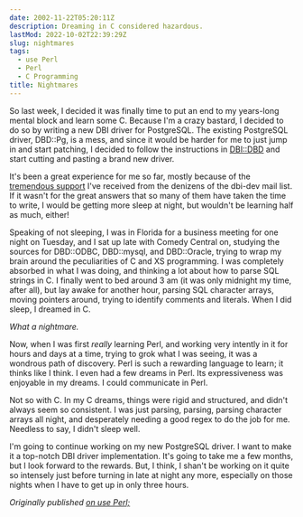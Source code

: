 ```yaml
---
date: 2002-11-22T05:20:11Z
description: Dreaming in C considered hazardous.
lastMod: 2022-10-02T22:39:29Z
slug: nightmares
tags:
  - use Perl
  - Perl
  - C Programming
title: Nightmares
---
```


So last week, I decided it was finally time to put an end to my years-long
mental block and learn some C. Because I'm a crazy bastard, I decided to do so
by writing a new DBI driver for PostgreSQL. The existing PostgreSQL driver,
DBD::Pg, is a mess, and since it would be harder for me to just jump in and
start patching, I decided to follow the instructions in [DBI::DBD] and start
cutting and pasting a brand new driver.

It's been a great experience for me so far, mostly because of the [tremendous
support] I've received from the denizens of the dbi-dev mail list. If it wasn't
for the great answers that so many of them have taken the time to write, I would
be getting more sleep at night, but wouldn't be learning half as much, either!

Speaking of not sleeping, I was in Florida for a business meeting for one night
on Tuesday, and I sat up late with Comedy Central on, studying the sources for
DBD::ODBC, DBD::mysql, and DBD::Oracle, trying to wrap my brain around the
peculiarities of C and XS programming. I was completely absorbed in what I was
doing, and thinking a lot about how to parse SQL strings in C. I finally went to
bed around 3 am (it was only midnight my time, after all), but lay awake for
another hour, parsing SQL character arrays, moving pointers around, trying to
identify comments and literals. When I did sleep, I dreamed in C.

*What a nightmare.*

Now, when I was first *really* learning Perl, and working very intently in it
for hours and days at a time, trying to grok what I was seeing, it was a
wondrous path of discovery. Perl is such a rewarding language to learn; it
thinks like I think. I even had a few dreams in Perl. Its expressiveness was
enjoyable in my dreams. I could communicate in Perl.

Not so with C. In my C dreams, things were rigid and structured, and didn't
always seem so consistent. I was just parsing, parsing, parsing character arrays
all night, and desperately needing a good regex to do the job for me. Needless
to say, I didn't sleep well.

I'm going to continue working on my new PostgreSQL driver. I want to make it a
top-notch DBI driver implementation. It's going to take me a few months, but I
look forward to the rewards. But, I think, I shan't be working on it quite so
intensely just before turning in late at night any more, especially on those
nights when I have to get up in only three hours.

*Originally published [on use Perl;]*

  [DBI::DBD]: http://search.cpan.org/author/TIMB/DBI/lib/DBI/DBD.pm
  [tremendous support]: http://archive.develooper.com/dbi-dev@perl.org/msg01731.html
  [on use Perl;]: https://use-perl.github.io/user/Theory/journal/9074/
    "use.perl.org journal of Theory: “Nightmares”"
